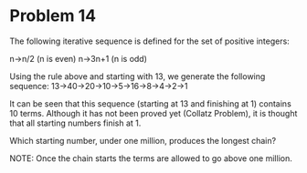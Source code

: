 Problem 14
==========

The following iterative sequence is defined for the set of positive
integers:

n->n/2 (n is even)
n->3n+1 (n is odd)

Using the rule above and starting with 13, we generate the following
sequence:
                  13->40->20->10->5->16->8->4->2->1

It can be seen that this sequence (starting at 13 and finishing at 1)
contains 10 terms. Although it has not been proved yet (Collatz Problem),
it is thought that all starting numbers finish at 1.

Which starting number, under one million, produces the longest chain?

NOTE: Once the chain starts the terms are allowed to go above one million.
